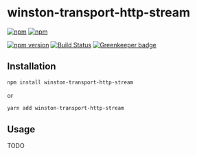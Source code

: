 # winston-transport-http-stream

[![npm](https://img.shields.io/npm/l/winston-transport-http-stream.svg)]()
[![npm](https://img.shields.io/npm/dt/winston-transport-http-stream.svg)](https://www.npmjs.com/package/winston-transport-http-stream)

[![npm version](https://badge.fury.io/js/winston-transport-http-stream.svg)](https://badge.fury.io/js/winston-transport-http-stream)
[![Build Status](https://travis-ci.org/matsp/winston-transport-http-stream.svg?branch=master)](https://travis-ci.org/matsp/winston-transport-http-stream) 
[![Greenkeeper badge](https://badges.greenkeeper.io/matsp/winston-transport-http-stream.svg)](https://greenkeeper.io/)

## Installation

```bash
npm install winston-transport-http-stream
```

or

```bash
yarn add winston-transport-http-stream
```

## Usage

TODO
